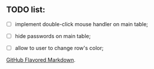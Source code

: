## TODO list:
- [ ] implement double-click mouse handler on main table;
- [ ] hide passwords on main table;
- [ ] allow to user to change row's color;


[GitHub Flavored Markdown](https://guides.github.com/features/mastering-markdown/).
